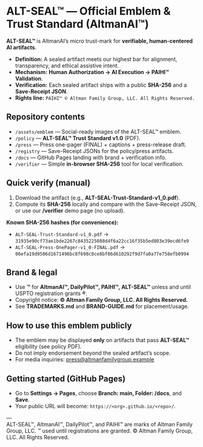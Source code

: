 # ALT-SEAL™ — Official Emblem & Trust Standard (AltmanAI™)
**ALT-SEAL™** is AltmanAI’s micro trust-mark for **verifiable, human-centered AI artifacts**.

- **Definition:** A sealed artifact meets our highest bar for alignment, transparency, and ethical assistive intent.
- **Mechanism:** **Human Authorization → AI Execution → PAIHI™ Validation**.
- **Verification:** Each sealed artifact ships with a public **SHA-256** and a **Save-Receipt JSON**.
- **Rights line:** `PAIHI™ © Altman Family Group, LLC. All Rights Reserved.`

## Repository contents
- `/assets/emblem` — Social-ready images of the ALT-SEAL™ emblem.
- `/policy` — **ALT-SEAL™ Trust Standard v1.0** (PDF).
- `/press` — Press one-pager (FINAL) + captions + press-release draft.
- `/registry` — Save-Receipt JSONs for the policy/press artifacts.
- `/docs` — GitHub Pages landing with brand + verification info.
- `/verifier` — Simple **in-browser SHA-256** tool for local verification.

## Quick verify (manual)
1. Download the artifact (e.g., **ALT-SEAL-Trust-Standard-v1_0.pdf**).
2. Compute its **SHA-256** locally and compare with the Save-Receipt JSON, or use our **/verifier** demo page (no upload).

**Known SHA-256 hashes (for convenience):**
- `ALT-SEAL-Trust-Standard-v1_0.pdf` → `31935e90cf73ae1bde2267c8435225088d4f6a22cc16f35b5ed803e39ecd6fe9`
- `ALT-SEAL-Press-OnePager-v1_0-FINAL.pdf` → `06efa19d9506d1671496bc8f698c8ce8bf86d610292f9d7fa0a77e758efb0994`

## Brand & legal
- Use **™** for **AltmanAI™, DailyPilot™, PAIHI™, ALT-SEAL™** unless and until USPTO registration grants **®**.
- Copyright notice: **© Altman Family Group, LLC. All Rights Reserved.**
- See **TRADEMARKS.md** and **BRAND-GUIDE.md** for placement/usage.

## How to use this emblem publicly
- The emblem may be displayed **only** on artifacts that pass **ALT-SEAL™** eligibility (see policy PDF).
- Do not imply endorsement beyond the sealed artifact’s scope.
- For media inquiries: press@altmanfamilygroup.example

## Getting started (GitHub Pages)
- Go to **Settings → Pages**, choose **Branch: main, Folder: /docs**, and **Save**.
- Your public URL will become: `https://<org>.github.io/<repo>/`.

—  
ALT-SEAL™, AltmanAI™, DailyPilot™, and PAIHI™ are marks of Altman Family Group, LLC. ™ used until registrations are granted. © Altman Family Group, LLC. All Rights Reserved.
